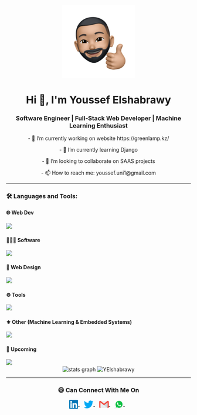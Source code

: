 <p align="center">
    <img width="200" src="https://github.com/YElshabrawy/YElshabrawy/blob/main/me.PNG">
</p>
<h1 align="center">Hi 👋, I'm Youssef Elshabrawy</h1>
<h3 align="center">Software Engineer | Full-Stack Web Developer | Machine Learning Enthusiast</h3>

<div align="center">
  <p>- 🔭 I’m currently working on website <span>https://greenlamp.kz/</span></p>
  <p>- 🌱 I’m currently learning Django</p>
  <p>- 👯 I’m looking to collaborate on SAAS projects</p>
  <p>- 📫 How to reach me: <span>youssef.uni1@gmail.com</span></p>
</div>

<hr/>

### :hammer_and_wrench: Languages and Tools:
#### 🌐 Web Dev
<img src="https://skillicons.dev/icons?i=html,css,js,ts,react,redux,nextjs,tailwind,bootstrap,nodejs,express,mongodb,mysql,postgres,prisma,sqlite,wordpress,aws,vercel,firebase,supabase&perline=9" />

#### 🧑🏻‍💻 Software
<img src="https://skillicons.dev/icons?i=c,cs,cpp,linux,docker,nginx,vim,bash&perline=9" />

#### 🎨 Web Design
<img src="https://skillicons.dev/icons?i=figma,xd" />

#### ⚙️ Tools
<img src="https://skillicons.dev/icons?i=git,vscode,postman,neovim,powershell,latex&perline=9" />

#### ⚜️ Other (Machine Learning & Embedded Systems)
<img src="https://skillicons.dev/icons?i=py,tensorflow,matlab,arduino,raspberrypi&perline=9" />

#### 🚧 Upcoming
<img src="https://skillicons.dev/icons?i=django,graphql&perline=9" />

<div align="center" height="200">
  <img src="https://github-readme-stats.vercel.app/api?hide_title=false&hide_rank=false&show_icons=true&include_all_commits=true&count_private=true&disable_animations=false&theme=light&locale=en&hide_border=false&username=YElshabrawy" height="175" alt="stats graph"    />
<img src="https://github-readme-streak-stats.herokuapp.com/?user=YElshabrawy&theme=light" alt="YElshabrawy"  />
</div>

<hr/>

  <div align="center">
  <h3><b>😄 Can Connect With Me On</b></h3>
  </div>
<p align="center">
<a href="https://www.linkedin.com/in/yielshabrawy/" target="_blank">
  <img align="center" alt="Youssef Islam | Linkedin" width="24px" src="https://github.com/SatYu26/SatYu26/blob/master/Assets/Linkedin.svg" />
</a> &nbsp;&nbsp;
<a href="https://twitter.com/YIElshabrawy" target="_blank">
  <img align="center" alt="Youssef Islam | Twitter" width="26px" src="https://github.com/SatYu26/SatYu26/blob/master/Assets/Twitter.svg" />
</a> &nbsp;&nbsp;
<a href="mailto:youssef.uni1@gmail.com" >
  <img align="center" alt="Youssef Islam | Gmail" width="26px" src="https://github.com/SatYu26/SatYu26/blob/master/Assets/Gmail.svg" />
</a> &nbsp;&nbsp;
<a href="https://wa.me/201157770687">
    <img align="center" alt="Youssef Islam | Whatsapp" width="24px" src="https://github.com/appicons/Whatsapp/blob/master/icons/whatsapp_194x194.png" />
</a> &nbsp;&nbsp;
</p>
</div>
